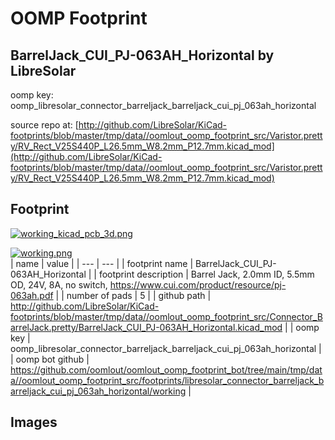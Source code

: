 # OOMP Footprint  
## BarrelJack_CUI_PJ-063AH_Horizontal  by LibreSolar  
  
oomp key: oomp_libresolar_connector_barreljack_barreljack_cui_pj_063ah_horizontal  
  
source repo at: [http://github.com/LibreSolar/KiCad-footprints/blob/master/tmp/data//oomlout_oomp_footprint_src/Varistor.pretty/RV_Rect_V25S440P_L26.5mm_W8.2mm_P12.7mm.kicad_mod](http://github.com/LibreSolar/KiCad-footprints/blob/master/tmp/data//oomlout_oomp_footprint_src/Varistor.pretty/RV_Rect_V25S440P_L26.5mm_W8.2mm_P12.7mm.kicad_mod)  
## Footprint  
  
[![working_kicad_pcb_3d.png](working_kicad_pcb_3d_600.png)](working_kicad_pcb_3d.png)  
  
[![working.png](working_600.png)](working.png)  
| name | value | 
| --- | --- | 
| footprint name | BarrelJack_CUI_PJ-063AH_Horizontal | 
| footprint description | Barrel Jack, 2.0mm ID, 5.5mm OD, 24V, 8A, no switch, https://www.cui.com/product/resource/pj-063ah.pdf | 
| number of pads | 5 | 
| github path | http://github.com/LibreSolar/KiCad-footprints/blob/master/tmp/data//oomlout_oomp_footprint_src/Connector_BarrelJack.pretty/BarrelJack_CUI_PJ-063AH_Horizontal.kicad_mod | 
| oomp key | oomp_libresolar_connector_barreljack_barreljack_cui_pj_063ah_horizontal | 
| oomp bot github | https://github.com/oomlout/oomlout_oomp_footprint_bot/tree/main/tmp/data//oomlout_oomp_footprint_src/footprints/libresolar_connector_barreljack_barreljack_cui_pj_063ah_horizontal/working | 
## Images  
